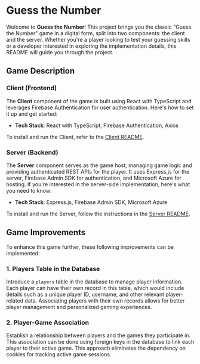 # Guess the Number

Welcome to **Guess the Number**! This project brings you the classic "Guess the Number" game in a digital form, split into two components: the client and the server. Whether you're a player looking to test your guessing skills or a developer interested in exploring the implementation details, this README will guide you through the project.

## Game Description

### Client (Frontend)

The **Client** component of the game is built using React with TypeScript and leverages Firebase Authentication for user authentication. Here's how to set it up and get started:

- **Tech Stack**: React with TypeScript, Firebase Authentication, Axios

To install and run the Client, refer to the [Client README](client/README.md).

### Server (Backend)

The **Server** component serves as the game host, managing game logic and providing authenticated REST APIs for the player. It uses Express.js for the server, Firebase Admin SDK for authentication, and Microsoft Azure for hosting. If you're interested in the server-side implementation, here's what you need to know:

- **Tech Stack**: Express.js, Firebase Admin SDK, Microsoft Azure

To install and run the Server, follow the instructions in the [Server README](server/README.md).

## Game Improvements
To enhance this game further, these following improvements can be implemented:

### 1. Players Table in the Database
Introduce a `players` table in the database to manage player information. Each player can have their own record in this table, which would include details such as a unique player ID, username, and other relevant player-related data. Associating players with their own records allows for better player management and personalized gaming experiences.

### 2. Player-Game Association
Establish a relationship between players and the games they participate in. This association can be done using foreign keys in the database to link each player to their active game. This approach eliminates the dependency on cookies for tracking active game sessions.


